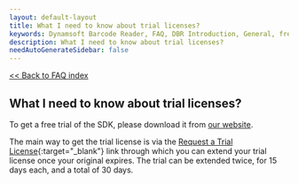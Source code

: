 ```yaml
---
layout: default-layout
title: What I need to know about trial licenses?
keywords: Dynamsoft Barcode Reader, FAQ, DBR Introduction, General, free trial
description: What I need to know about trial licenses?
needAutoGenerateSidebar: false
---
```


[<< Back to FAQ index](index.md)

## What I need to know about trial licenses?

To get a free trial of the SDK, please download it from [our website](https://www.dynamsoft.com/barcode-reader/downloads/).

The main way to get the trial license is via the [Request a Trial License](https://www.dynamsoft.com/customer/license/trialLicense?product=dbr&utm_source=docs){:target="\_blank"} link through which you can extend your trial license once your original expires. The trial can be extended twice, for 15 days each, and a total of 30 days.
